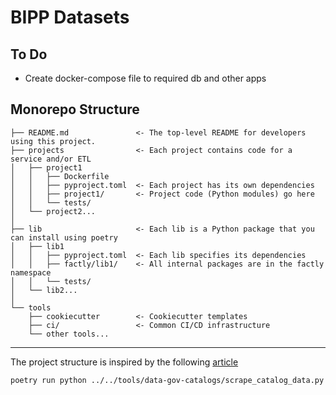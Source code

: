 # BIPP Datasets

## To Do

- Create docker-compose file to required db and other apps

Monorepo Structure
------------

    ├── README.md          		<- The top-level README for developers using this project.
    ├── projects    			<- Each project contains code for a service and/or ETL
    │   ├── project1
    │   │   ├── Dockerfile
    │   │   ├── pyproject.toml  <- Each project has its own dependencies
    │   │   ├── project1/       <- Project code (Python modules) go here
    │   │   └── tests/
    │   └── project2...
    │
    ├── lib 					<- Each lib is a Python package that you can install using poetry
    │   ├── lib1
    │   │   ├── pyproject.toml  <- Each lib specifies its dependencies
    │   │   ├── factly/lib1/    <- All internal packages are in the factly namespace
    │   │   └── tests/
    │   └── lib2...
    │
    └── tools
        ├── cookiecutter 		<- Cookiecutter templates
        ├── ci/ 				<- Common CI/CD infrastructure
        └── other tools...

------------
The project structure is inspired by the following [article](https://medium.com/opendoor-labs/our-python-monorepo-d34028f2b6fa)

```bash
poetry run python ../../tools/data-gov-catalogs/scrape_catalog_data.py
```

